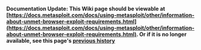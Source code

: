 <!-- Maintainers:  Please do not modify this file directly, create a pull request instead -->

**Documentation Update: This Wiki page should be viewable at [https://docs.metasploit.com/docs/using-metasploit/other/information-about-unmet-browser-exploit-requirements.html](https://docs.metasploit.com/docs/using-metasploit/other/information-about-unmet-browser-exploit-requirements.html). Or if it is no longer available, see this page's [previous history](./_history)**

